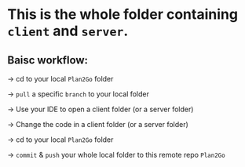 # This is the whole folder containing `client` and `server`.

## Baisc workflow:
-> cd to your local `Plan2Go` folder

-> `pull` a specific `branch` to your local folder

-> Use your IDE to open a client folder (or a server folder)

-> Change the code in a client folder (or a server folder)

-> cd to  your local `Plan2Go` folder

-> `commit` & `push` your whole local folder to this remote repo `Plan2Go`

